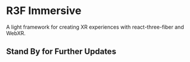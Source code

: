 # R3F Immersive

A light framework for creating XR experiences with react-three-fiber and WebXR.

## Stand By for Further Updates
